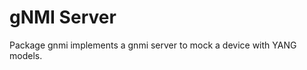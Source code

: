 <!--
SPDX-FileCopyrightText: 2022 2020-present Open Networking Foundation <info@opennetworking.org>

SPDX-License-Identifier: Apache-2.0
-->

# gNMI Server
Package gnmi implements a gnmi server to mock a device with YANG models.

